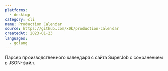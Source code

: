 ```yaml
---
platforms:
  - desktop
category: cli
name: Production Calendar
source: https://github.com/x0k/production-calendar
createdAt: 2023-01-23
languages:
  - golang
---
```

Парсер производственного календаря с сайта SuperJob с сохранением в JSON-файл.
